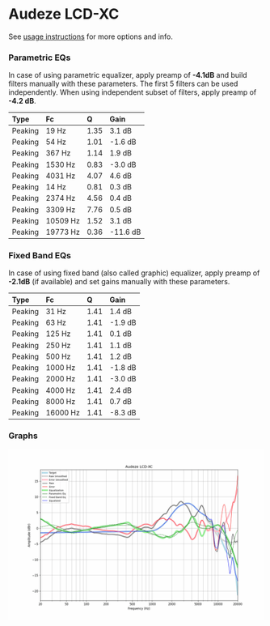 # Audeze LCD-XC
See [usage instructions](https://github.com/jaakkopasanen/AutoEq#usage) for more options and info.

### Parametric EQs
In case of using parametric equalizer, apply preamp of **-4.1dB** and build filters manually
with these parameters. The first 5 filters can be used independently.
When using independent subset of filters, apply preamp of **-4.2 dB**.

| Type    | Fc       |    Q | Gain     |
|:--------|:---------|:-----|:---------|
| Peaking | 19 Hz    | 1.35 | 3.1 dB   |
| Peaking | 54 Hz    | 1.01 | -1.6 dB  |
| Peaking | 367 Hz   | 1.14 | 1.9 dB   |
| Peaking | 1530 Hz  | 0.83 | -3.0 dB  |
| Peaking | 4031 Hz  | 4.07 | 4.6 dB   |
| Peaking | 14 Hz    | 0.81 | 0.3 dB   |
| Peaking | 2374 Hz  | 4.56 | 0.4 dB   |
| Peaking | 3309 Hz  | 7.76 | 0.5 dB   |
| Peaking | 10509 Hz | 1.52 | 3.1 dB   |
| Peaking | 19773 Hz | 0.36 | -11.6 dB |

### Fixed Band EQs
In case of using fixed band (also called graphic) equalizer, apply preamp of **-2.1dB**
(if available) and set gains manually with these parameters.

| Type    | Fc       |    Q | Gain    |
|:--------|:---------|:-----|:--------|
| Peaking | 31 Hz    | 1.41 | 1.4 dB  |
| Peaking | 63 Hz    | 1.41 | -1.9 dB |
| Peaking | 125 Hz   | 1.41 | 0.1 dB  |
| Peaking | 250 Hz   | 1.41 | 1.1 dB  |
| Peaking | 500 Hz   | 1.41 | 1.2 dB  |
| Peaking | 1000 Hz  | 1.41 | -1.8 dB |
| Peaking | 2000 Hz  | 1.41 | -3.0 dB |
| Peaking | 4000 Hz  | 1.41 | 2.4 dB  |
| Peaking | 8000 Hz  | 1.41 | 0.7 dB  |
| Peaking | 16000 Hz | 1.41 | -8.3 dB |

### Graphs
![](./Audeze%20LCD-XC.png)
